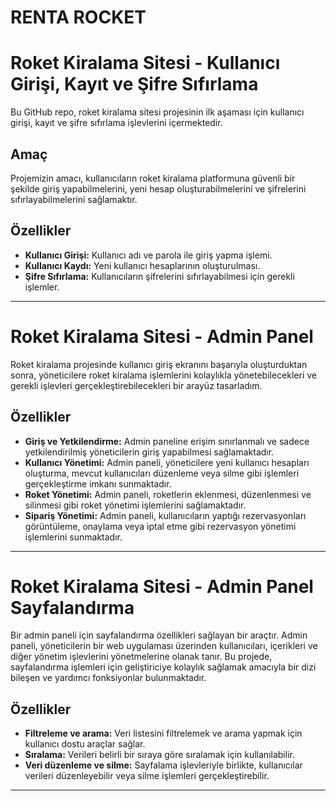 # RENTA ROCKET

# Roket Kiralama Sitesi - Kullanıcı Girişi, Kayıt ve Şifre Sıfırlama

Bu GitHub repo, roket kiralama sitesi projesinin ilk aşaması için kullanıcı girişi, kayıt ve şifre sıfırlama işlevlerini içermektedir.

## Amaç

Projemizin amacı, kullanıcıların roket kiralama platformuna güvenli bir şekilde giriş yapabilmelerini, yeni hesap oluşturabilmelerini ve şifrelerini sıfırlayabilmelerini sağlamaktır.

## Özellikler

- **Kullanıcı Girişi:** Kullanıcı adı ve parola ile giriş yapma işlemi.
- **Kullanıcı Kaydı:** Yeni kullanıcı hesaplarının oluşturulması.
- **Şifre Sıfırlama:** Kullanıcıların şifrelerini sıfırlayabilmesi için gerekli işlemler.

-------------------------------------

# Roket Kiralama Sitesi - Admin Panel

Roket kiralama projesinde kullanıcı giriş ekranını başarıyla oluşturduktan sonra, yöneticilere roket kiralama işlemlerini kolaylıkla yönetebilecekleri ve gerekli işlevleri gerçekleştirebilecekleri bir arayüz tasarladım.

## Özellikler

- **Giriş ve Yetkilendirme:** Admin paneline erişim sınırlanmalı ve sadece yetkilendirilmiş yöneticilerin giriş yapabilmesi sağlamaktadır.
- **Kullanıcı Yönetimi:** Admin paneli, yöneticilere yeni kullanıcı hesapları oluşturma, mevcut kullanıcıları düzenleme veya silme gibi işlemleri gerçekleştirme imkanı sunmaktadır.
- **Roket Yönetimi:** Admin paneli, roketlerin eklenmesi, düzenlenmesi ve silinmesi gibi roket yönetimi işlemlerini sağlamaktadır.
- **Sipariş Yönetimi:** Admin paneli, kullanıcıların yaptığı rezervasyonları görüntüleme, onaylama veya iptal etme gibi rezervasyon yönetimi işlemlerini sunmaktadır.

-------------------------------------

# Roket Kiralama Sitesi - Admin Panel Sayfalandırma 

Bir admin paneli için sayfalandırma özellikleri sağlayan bir araçtır. Admin paneli, yöneticilerin bir web uygulaması üzerinden kullanıcıları, içerikleri ve diğer yönetim işlevlerini yönetmelerine olanak tanır. Bu projede, sayfalandırma işlemleri için geliştiriciye kolaylık sağlamak amacıyla bir dizi bileşen ve yardımcı fonksiyonlar bulunmaktadır.

## Özellikler

- **Filtreleme ve arama:** Veri listesini filtrelemek ve arama yapmak için kullanıcı dostu araçlar sağlar.
- **Sıralama:** Verileri belirli bir sıraya göre sıralamak için kullanılabilir.
- **Veri düzenleme ve silme:** Sayfalama işlevleriyle birlikte, kullanıcılar verileri düzenleyebilir veya silme işlemleri gerçekleştirebilir.

-------------------------------------







